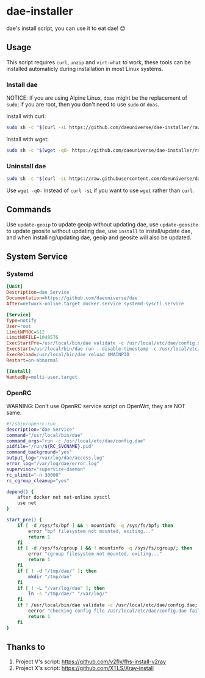 # dae-installer
dae's install script, you can use it to eat dae! 😊

## Usage

This script requires `curl`, `unzip` and `virt-what` to work, these tools can be installed automaticly during installation in most Linux systems.

### Install dae

NOTICE: If you are using Alpine Linux, `doas` might be the replacement of `sudo`; if you are root, then you don't need to use `sudo` or `doas`.

Install with curl:

```sh
sudo sh -c "$(curl -sL https://github.com/daeuniverse/dae-installer/raw/main/installer.sh)" @ install
```

Install with wget:

```sh
sudo sh -c "$(wget -qO- https://github.com/daeuniverse/dae-installer/raw/main/installer.sh)" @ install
```

### Uninstall dae

```sh
sudo sh -c "$(curl -sL https://raw.githubusercontent.com/daeuniverse/dae-installer/main/uninstaller.sh)"
```

Use `wget -qO-` instead of `curl -sL` if you want to use `wget` rather than `curl`.

## Commands

Use `update-geoip` to update geoip without updating dae, use `update-geosite` to update geosite without updating dae, use `install` to install/update dae, and when installing/updating dae, geoip and geosite will also be updated.

## System Service

### Systemd

```ini
[Unit]
Description=dae Service
Documentation=https://github.com/daeuniverse/dae
After=network-online.target docker.service systemd-sysctl.service

[Service]
Type=notify
User=root
LimitNPROC=512
LimitNOFILE=1048576
ExecStartPre=/usr/local/bin/dae validate -c /usr/local/etc/dae/config.dae
ExecStart=/usr/local/bin/dae run --disable-timestamp -c /usr/local/etc/dae/config.dae
ExecReload=/usr/local/bin/dae reload $MAINPID
Restart=on-abnormal

[Install]
WantedBy=multi-user.target
```

### OpenRC

WARNING: Don't use OpenRC service script on OpenWrt, they are NOT same.

```sh
#!/sbin/openrc-run
description="dae Service"
command="/usr/local/bin/dae"
command_args="run -c /usr/local/etc/dae/config.dae"
pidfile="/run/${RC_SVCNAME}.pid"
command_background="yes"
output_log="/var/log/dae/access.log"
error_log="/var/log/dae/error.log"
supervisor="supervise-daemon"
rc_ulimit="-n 30000"
rc_cgroup_cleanup="yes"

depend() {
    after docker net net-online sysctl
    use net
}

start_pre() {
    if [ -d /sys/fs/bpf ] && ! mountinfo -q /sys/fs/bpf; then
        error "bpf filesystem not mounted, exiting..."
        return 1
    fi
    if [ -d /sys/fs/cgroup ] && ! mountinfo -q /sys/fs/cgroup/; then
        error "cgroup filesystem not mounted, exiting..."
        return 1
    fi
    if [ ! -d "/tmp/dae/" ]; then 
        mkdir "/tmp/dae" 
    fi
    if [ ! -L "/var/log/dae" ]; then
        ln -s "/tmp/dae/" "/var/log/"
    fi
    if ! /usr/local/bin/dae validate -c /usr/local/etc/dae/config.dae; then
        eerror "checking config file /usr/local/etc/dae/config.dae failed, exiting..."
        return 1
    fi
}
```

## Thanks to

1. Project V's script: https://github.com/v2fly/fhs-install-v2ray
2. Project X's script: https://github.com/XTLS/Xray-install